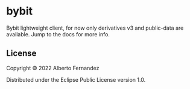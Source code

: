 # bybit

Bybit lightweight client, for now only derivatives v3 and public-data are available. Jump to the docs for more info.

## License

Copyright © 2022 Alberto Fernandez

Distributed under the Eclipse Public License version 1.0.
